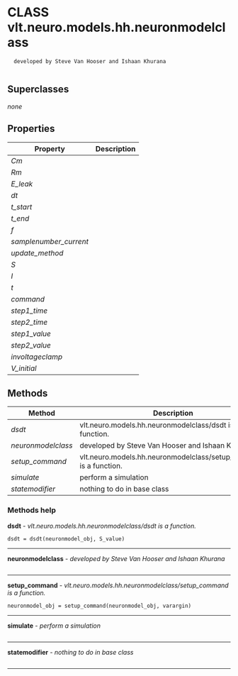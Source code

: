 # CLASS vlt.neuro.models.hh.neuronmodelclass

```
  developed by Steve Van Hooser and Ishaan Khurana


```
## Superclasses
*none*

## Properties

| Property | Description |
| --- | --- |
| *Cm* |  |
| *Rm* |  |
| *E_leak* |  |
| *dt* |  |
| *t_start* |  |
| *t_end* |  |
| *f* |  |
| *samplenumber_current* |  |
| *update_method* |  |
| *S* |  |
| *I* |  |
| *t* |  |
| *command* |  |
| *step1_time* |  |
| *step2_time* |  |
| *step1_value* |  |
| *step2_value* |  |
| *involtageclamp* |  |
| *V_initial* |  |


## Methods 

| Method | Description |
| --- | --- |
| *dsdt* | vlt.neuro.models.hh.neuronmodelclass/dsdt is a function. |
| *neuronmodelclass* | developed by Steve Van Hooser and Ishaan Khurana |
| *setup_command* | vlt.neuro.models.hh.neuronmodelclass/setup_command is a function. |
| *simulate* | perform a simulation |
| *statemodifier* | nothing to do in base class |


### Methods help 

**dsdt** - *vlt.neuro.models.hh.neuronmodelclass/dsdt is a function.*

```
dsdt = dsdt(neuronmodel_obj, S_value)
```

---

**neuronmodelclass** - *developed by Steve Van Hooser and Ishaan Khurana*

```

```

---

**setup_command** - *vlt.neuro.models.hh.neuronmodelclass/setup_command is a function.*

```
neuronmodel_obj = setup_command(neuronmodel_obj, varargin)
```

---

**simulate** - *perform a simulation*

```

```

---

**statemodifier** - *nothing to do in base class*

```

```

---

